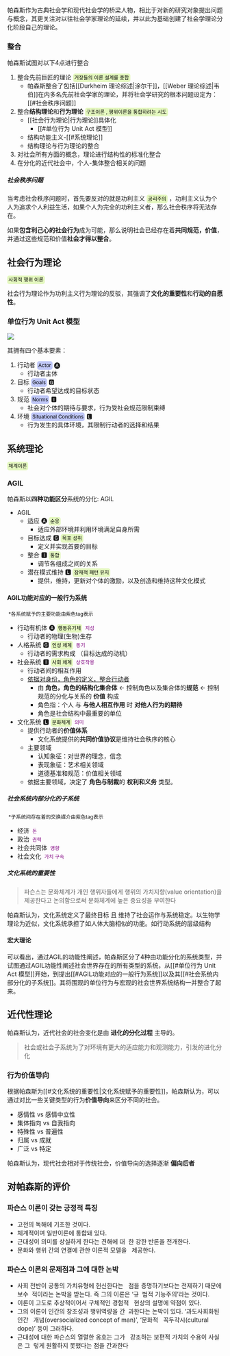 ---
---
帕森斯作为古典社会学和现代社会学的桥梁人物，相比于对新的研究对象提出问题与概念，其更关注对以往社会学家理论的延续，并以此为基础创建了社会学理论分化阶段自己的理论。

### 整合

帕森斯试图对以下4点进行整合

1. 整合先前巨匠的理论 <small style="background-color:rgba(218, 247, 166, 0.7);padding:3px;border-radius:5px;color:black">거장들의 이론 설계를 종합</small>
	- 帕森斯整合了包括[[Durkheim 理论综述|涂尔干]]，[[Weber 理论综述|韦伯]]在内多名先前社会学家的理论，并将社会学研究的根本问题设定为：[[#社会秩序问题]]
2. 整合**结构理论**和**行为理论** <small style="background-color:rgba(218, 247, 166, 0.7);padding:3px;border-radius:5px;color:black">구조이론 , 행위이론을 통합하려는 시도</small> 
	- [[社会行为理论|行为理论]]具体化 
		- [[#单位行为 Unit Act 模型]]
	- 结构功能主义-[[#系统理论]]
	- 结构理论与行为理论的整合
3. 对社会所有方面的概念，理论进行结构性的标准化整合  
4. 在分化的近代社会中，个人-集体整合相关的问题

##### 社会秩序问题

当考虑社会秩序问题时，首先要反对的就是功利主义 <small style="background-color:rgba(218, 247, 166, 0.7);padding:3px;border-radius:5px;color:black">공리주의</small> ，功利主义认为个人为追求个人利益生活，如果个人为完全的功利主义者，那么社会秩序将无法存在。

如果**包含利己心的社会行为**成为可能，那么说明社会已经存在着**共同规范，价值**，并通过这些规范和价值**社会才得以整合**。


## 社会行为理论
<small style="background-color:rgba(218, 247, 166, 0.7);padding:3px;border-radius:5px;color:black">사회적 행위 이론</small>

社会行为理论作为功利主义行为理论的反驳，其强调了**文化的重要性**和**行动的自愿性**。

### 单位行为 Unit Act 模型 

![](unitact.png)

其拥有四个基本要素：

1. 行动者 <small style="background-color:rgba(166, 177, 247, 0.7);padding:3px;border-radius:5px;color:black">Actor</small> 🅐
	- 行动者主体
2. 目标 <small style="background-color:rgba(166, 177, 247, 0.7);padding:3px;border-radius:5px;color:black">Goals</small> 🅶
	- 行动者希望达成的目标状态
3. 规范 <small style="background-color:rgba(166, 177, 247, 0.7);padding:3px;border-radius:5px;color:black">Norms</small> 🅸 
	- 社会对个体的期待与要求，行为受社会规范限制束缚
4. 环境 <small style="background-color:rgba(166, 177, 247, 0.7);padding:3px;border-radius:5px;color:black">Situational Conditions</small> 🅻
	- 行为发生的具体环境，其限制行动者的选择和结果

## 系统理论
<small style="background-color:rgba(218, 247, 166, 0.7);padding:3px;border-radius:5px;color:black">체계이론</small>
 
### AGIL

帕森斯以**四种功能区分**系统的分化: AGIL

- AGIL
    - 适应 🅐 <small style="background-color:rgba(218, 247, 166, 0.7);padding:3px;border-radius:5px;color:black">순응</small>
        - 适应外部环境并利用环境满足自身所需
    - 目标达成 🅶 <small style="background-color:rgba(218, 247, 166, 0.7);padding:3px;border-radius:5px;color:black">목표 성취</small>
        - 定义并实现首要的目标
    - 整合 🅸 <small style="background-color:rgba(218, 247, 166, 0.7);padding:3px;border-radius:5px;color:black">통합</small>
        - 调节各组成之间的关系
    - 潜在模式维持 🅻 <small style="background-color:rgba(218, 247, 166, 0.7);padding:3px;border-radius:5px;color:black">잠재적 패턴 유지</small>
        - 提供，维持，更新对个体的激励，以及创造和维持这种文化模式

#### AGIL功能对应的一般行为系统

<small style="padding:3px;border-radius:5px;">*各系统赋予的主要功能由紫色tag表示</small>

- 行动有机体 🅐  <small style="background-color:rgba(218, 247, 166, 0.7);padding:3px;border-radius:5px;color:black">행동유기체</small> <small style="padding:3px;border-radius:5px;color:purple">지성</small>
	- 行动者的物理(生物)生存
- 人格系统 🅶 <small style="background-color:rgba(218, 247, 166, 0.7);padding:3px;border-radius:5px;color:black">인성 체계</small> <small style="padding:3px;border-radius:5px;color:purple">동기</small>
	- 行动者的需求构成 （目标达成的动机）
- 社会系统 🅸 <small style="background-color:rgba(218, 247, 166, 0.7);padding:3px;border-radius:5px;color:black">사회 체계</small> <small style="padding:3px;border-radius:5px;color:purple">상호작용</small>
	- 行动者间的相互作用 
	- <u>依据对身份，角色的定义，整合行动者</u>
		- 由 **角色，角色的结构化集合体** <- 控制角色以及集合体的**规范** <- 控制规范的分化与关系的 **价值** 构成
		 - 角色指：个人 与 **与他人相互作用** 时 **对他人行为的期待**
		 - 角色是社会结构中最重要的单位
- 文化系统 🅻 <small style="background-color:rgba(218, 247, 166, 0.7);padding:3px;border-radius:5px;color:black">문화체계</small> <small style="padding:3px;border-radius:5px;color:purple">의미</small>
	- 提供行动者的**价值体系**
		- 文化系统提供的**共同价值协议**是维持社会秩序的核心
	- 主要领域
		- 认知象征：对世界的理念，信念
		- 表现象征：艺术相关领域
		- 道德基准和规范：价值相关领域
	- 依据主要领域，决定了 **角色与制裁**的 **权利和义务** 类型。

##### 社会系统内部分化的子系统

<small style="padding:3px;border-radius:5px;">*子系统间存在着的交换媒介由紫色tag表示</small>

- 经济 <small style="padding:3px;border-radius:5px;color:purple">돈</small>
- 政治 <small style="padding:3px;border-radius:5px;color:purple">권력</small>
- 社会共同体 <small style="padding:3px;border-radius:5px;color:purple">영향</small>
- 社会文化 <small style="padding:3px;border-radius:5px;color:purple">가치 구속</small>


##### 文化系统的重要性

> 파슨스는 문화체계가 개인 행위자들에게 행위의 가치지향(value orientation)을 제공한다고 논의함으로써 문화체계에 높은 중요성을 부여한다

帕森斯认为，文化系统定义了最终目标 且 维持了社会运作与系统稳定。以生物学理论为近似，文化系统承担了如人体大脑相似的功能。如行动系统的层级结构

#### 宏大理论

可以看出，通过AGIL的功能性阐述，帕森斯区分了4种由功能分化的系统类型，并试图通过AGIL功能性阐述社会世界存在的所有类型的系统，从[[#单位行为 Unit Act 模型]]开始，到提出[[#AGIL功能对应的一般行为系统]]以及其[[#社会系统内部分化的子系统]]。其将围观的单位行为与宏观的社会世界系统结构一并整合了起来。

## 近代性理论

帕森斯认为，近代社会的社会变化是由 **进化的分化过程** 主导的。

> 社会或社会子系统为了对环境有更大的适应能力和观测能力，引发的进化分化

### 行为价值导向

根据帕森斯为[[#文化系统的重要性|文化系统赋予的重要性]]，帕森斯认为，可以通过对比一些关键类型的行为**价值导向**来区分不同的社会。

- 感情性 vs 感情中立性
- 集体指向 vs 自我指向
- 特殊性 vs 普遍性
- 归属 vs 成就
- 广泛 vs 特定

帕森斯认为，现代社会相对于传统社会，价值导向的选择逐渐 **偏向后者**

## 对帕森斯的评价

### 파슨스 이론이 갖는 긍정적 특징

- 고전의 독해에 기초한 것이다.
- 체계적이며 일반이론에 통합돼 있다.
- 근대성이 의미를 상실하게 한다는 견해에 대  한 강한 반론을 전개한다.
- 문화와 행위 간의 연결에 관한 이론적 모델을   제공한다.
### 파슨스 이론의 문제점과 그에 대한 논박

- 사회 전반이 공통의 가치유형에 헌신한다는   점을 증명하기보다는 전제하기 때문에 보수  적이라는 논박을 받는다. 즉 그의 이론은 ‘규  범적 기능주의’라는 것이다.
- 이론이 고도로 추상적이어서 구체적인 경험적   현상의 설명에 약점이 있다.
- 그의 이론이 인간의 창조성과 행위역량을 간  과한다는 논박이 있다. ‘과도사회화된 인간   개념(oversocialized concept of man)’, ‘문화적   꼭두각시(cultural dope)’ 등이 그러하다.
- 근대성에 대한 파슨스의 열렬한 옹호는 그가   강조하는 보편적 가치의 수용이 사실은 그  렇게 원활하지 못했다는 점을 간과한다




